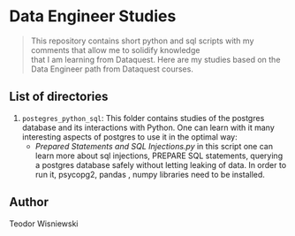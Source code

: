 # Data Engineer Studies
> This repository contains short python and sql scripts with my comments that allow me to solidify knowledge  
> that I am learning from Dataquest. Here are my studies based on the Data Engineer path from Dataquest courses.

## List of directories


1. ```postegres_python_sql```: This folder contains studies of the postgres database and its interactions with Python.
One can learn with it many interesting aspects of postgres to use it in the optimal way:
   * <i>Prepared Statements and SQL Injections.py</i> in this script one can learn more about sql injections, PREPARE
   SQL statements, querying a postgres database safely without letting leaking of data. In order to run it, psycopg2,
     pandas , numpy libraries need to be installed.
   
    

## Author
Teodor Wisniewski